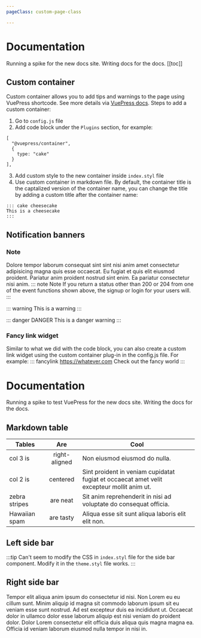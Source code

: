 ```yaml
---
pageClass: custom-page-class

---
```




# Documentation
Running a spike for the new docs site. Writing docs for the docs.
[[toc]]

## Custom container
Custom container allows you to add tips and warnings to the page using VuePress shortcode. See more details via [VuePress docs](https://v1.vuepress.vuejs.org/guide/markdown.html#custom-containers).
Steps to add a custom container:
1. Go to `config.js` file
2. Add code block under the `Plugins` section, for example:
  ```
  [
    "@vuepress/container",
    {
      type: "cake"
    }
  ],
```
3. Add custom style to the new container inside `index.styl` file
4. Use custom container in markdown file. By default, the container title is the captalized version of the container name, you can change the title by adding a custom title after the container name:
```
::: cake cheesecake
This is a cheesecake
:::
```

## Notification banners
### Note
Dolore tempor laborum consequat sint sint nisi anim amet consectetur adipisicing magna quis esse occaecat. Eu fugiat et quis elit eiusmod proident. Pariatur anim proident nostrud sint enim. Ea pariatur consectetur nisi anim.
::: note Note
If you return a status other than 200 or 204 from one of the event functions shown above, the signup or login for your users will.
:::

::: warning
This is a warning
:::

::: danger DANGER
This is a danger warning
:::


### Fancy link widget
Similar to what we did with the code block, you can also create a custom link widget using the custom container plug-in in the config.js file.
For example:
::: fancylink https://whatever.com
Check out the fancy world
:::

# Documentation
Running a spike to test VuePress for the new docs site. Writing the docs for the docs.

<!-- <span class="toc-title">on this page</span> -->


## Markdown table
| Tables        | Are           | Cool  |
| ------------- |:-------------:| ----- |
| col 3 is      | right-aligned | Non eiusmod eiusmod do nulla. |
| col 2 is      | centered      | Sint proident in veniam cupidatat fugiat et occaecat amet velit excepteur mollit anim ut. |
| zebra stripes | are neat      | Sit anim reprehenderit in nisi ad voluptate do consequat officia. |
| Hawaiian spam | are tasty     | Aliqua esse sit sunt aliqua laboris elit elit non. |

## Left side bar
:::tip
Can't seem to modify the CSS in `index.styl` file for the side bar component.
Modify it in the `theme.styl` file works.
:::

## Right side bar
Tempor elit aliqua anim ipsum do consectetur id nisi. Non Lorem eu eu cillum sunt. Minim aliquip id magna sit commodo laborum ipsum sit eu veniam esse sunt nostrud. Ad est excepteur duis ea incididunt ut. Occaecat dolor in ullamco dolor esse laborum aliquip est nisi veniam do proident dolor. Dolor Lorem consectetur elit officia duis aliqua quis magna magna ea. Officia id veniam laborum eiusmod nulla tempor in nisi in.

